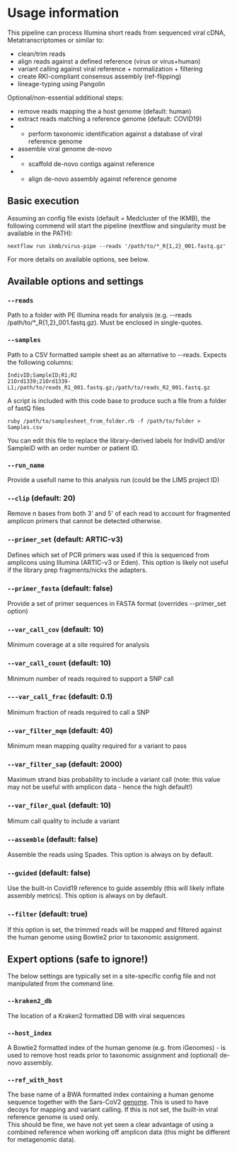 # Usage information

This pipeline can process Illumina short reads from sequenced viral cDNA, Metatranscriptomes or similar to:

* clean/trim reads
* align reads against a defined reference (virus or virus+human)
* variant calling against viral reference + normalization + filtering
* create RKI-compliant consensus assembly (ref-flipping)
* lineage-typing using Pangolin

Optional/non-essential additional steps:

* remove reads mapping the a host genome (default: human)
* extract reads matching a reference genome (default: COVID19)
* - perform taxonomic identification against a database of viral reference genome
* assemble viral genome de-novo
* - scaffold de-novo contigs against reference
* - align de-novo assembly against reference genome

## Basic execution

Assuming an config file exists (default = Medcluster of the IKMB), the following commend will start the pipeline (nextflow and singularity must be available in the PATH):

`nextflow run ikmb/virus-pipe --reads '/path/to/*_R{1,2}_001.fastq.gz'`

For more details on available options, see below.

## Available options and settings

### `--reads` 
Path to a folder with PE Illumina reads for analysis (e.g. --reads /path/to/*_R{1,2}_001.fastq.gz). Must be enclosed in single-quotes.

### `--samples`
Path to a CSV formatted sample sheet as an alternative to --reads. Expects the following columns:

```
IndivID;SampleID;R1;R2
21Ord1339;21Ord1339-L1;/path/to/reads_R1_001.fastq.gz;/path/to/reads_R2_001.fastq.gz
```

A script is included with this code base to produce such a file from a folder of fastQ files


```
ruby /path/to/samplesheet_from_folder.rb -f /path/to/folder > Samples.csv
```

You can edit this file to replace the library-derived labels for IndivID and/or SampleID with an order number or patient ID. 

### `--run_name`
Provide a usefull name to this analysis run (could be the LIMS project ID)

### `--clip` (default: 20)
Remove n bases from both 3' and 5' of each read to account for fragmented amplicon primers that cannot be detected otherwise.

### `--primer_set` (default: ARTIC-v3)
Defines which set of PCR primers was used if this is sequenced from amplicons using Illumina (ARTIC-v3 or Eden). This option is likely not useful if the library prep fragments/nicks the adapters.

### `--primer_fasta` (default: false)
Provide a set of primer sequences in FASTA format (overrides --primer_set option)

### `--var_call_cov` (default: 10)
Minimum coverage at a site required for analysis

### `--var_call_count` (default: 10)
Minimum number of reads required to support a SNP call

### `---var_call_frac` (default: 0.1)
Minimum fraction of reads required to call a SNP

### `--var_filter_mqm` (default: 40)
Minimum mean mapping quality required for a variant to pass

### `--var_filter_sap` (default: 2000)
Maximum strand bias probability to include a variant call (note: this value may not be useful with amplicon data - hence the high default!)

### `--var_filer_qual` (default: 10)
Mimum call quality to include a variant

### `--assemble` (default: false)
Assemble the reads using Spades. This option is always on by default.

### `--guided` (default: false)
Use the built-in Covid19 reference to guide assembly (this will likely inflate assembly metrics). This option is always on by default. 

### `--filter` (default: true)
If this option is set, the trimmed reads will be mapped and filtered against the human genome using Bowtie2 prior to taxonomic assignment.

## Expert options (safe to ignore!)

The below settings are typically set in a site-specific config file and not manipulated from the command line. 

### `--kraken2_db` 
The location of a Kraken2 formatted DB with viral sequences

### `--host_index`
A Bowtie2 formatted index of the human genome (e.g. from iGenomes) - is used to remove host reads prior to taxonomic assignment and (optional) de-novo assembly.

### `--ref_with_host`
The base name of a BWA formatted index containing a human genome sequence together with the Sars-CoV2 [genome](../assets/reference/NC_045512.2.fa). This is used to have decoys for mapping and variant calling. If this is not set, the built-in viral reference genome is used only.  
This should be fine, we have not yet seen a clear advantage of using a combined reference when working off amplicon data (this might be different for metagenomic data). 

